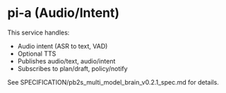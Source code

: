 # pi-a (Audio/Intent)

This service handles:
- Audio intent (ASR to text, VAD)
- Optional TTS
- Publishes audio/text, audio/intent
- Subscribes to plan/draft, policy/notify

See SPECIFICATION/pb2s_multi_model_brain_v0.2.1_spec.md for details.
